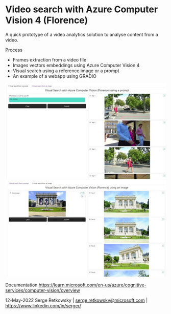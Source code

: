 # Video search with Azure Computer Vision 4 (Florence)

A quick prototype of a video analytics solution to analyse content from a video.

Process
- Frames extraction from a video file
- Images vectors embeddings using Azure Computer Vision 4
- Visual search using a reference image or a prompt
- An example of a webapp using GRADIO

<img src="example1.jpg">

<img src="example2.jpg">

Documentation
https://learn.microsoft.com/en-us/azure/cognitive-services/computer-vision/overview

12-May-2022 Serge Retkowsky | serge.retkowsky@microsoft.com | https://www.linkedin.com/in/serger/
